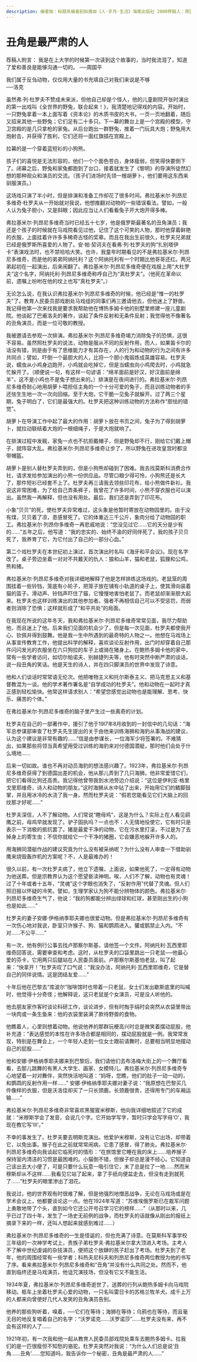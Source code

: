 ```yaml
---
description: 编者按：标题系编者别拟摘自《人·岁月·生活》海南出版社 2000荐稿人：周国平
---
```


# 丑角是最严肃的人

荐稿人附言： 我是在上大学的时候第一次读到这个故事的，当时我流泪了，知道了爱和善良是能够沟通一切的。 ──周国平

我们属于反刍动物，仅仅用大量的书充填自己对我们来说是不够  
──洛克

虽然弗·列·杜罗夫不赞成未来派，但他自己却是个怪人，他的儿童剧院开张时演出的第一出戏叫《全世界的野兔，联合起来！》，我清楚地记得戏的内容。开始时，一只野兔拿着一本上面写着《资本论》的木质书皮的大书，一页一页地翻着，随后又招来其他一些野兔；它们足有二十多只。下一幕的舞台上是一个宫殿的模型，守卫宫殿的是几只拿枪的家兔。从后台跑出一群野兔，推着一门玩具大炮；野兔用大炮射击，并获得了胜利，它们还将一面红旗插在宫殿上。

拉幕的是一个穿着蓝短衫的小狗熊。

孩子们的喜悦是无法形容的，他们一个个面色苍白，身体瘦弱，但笑得快要倒下了。闭幕之后，野兔和家兔都跑到了台口，接着就发生了《黎明》的导演所徒然幻想的那种观众和演员的交流。（孩子们进场时先领一根胡萝卜，他们要用这东西来驯服演员。）

这场戏只演了半小时，但是排演和准备工作却花了很多时间。弗拉基米尔·列昂尼多维奇·杜罗夫从一开始就对我说，他想推翻对动物的一些错误看法。譬如，一般人认为兔子胆小，又是斜眼；因此应当让人们看看兔子开大炮开得多棒。

弗拉基米尔·列昂尼多维奇当时已经五十七岁，他是俄罗斯最著名的丑角演员；我还是个孩子的时候就在马戏院看见过他，记住了这个可笑的人物，那时他穿着鲜艳的衣服，上面挂着许许多多稀奇古怪的奖章。而且在我出生前很久，杜罗夫兄弟就已经是俄罗斯所喜爱的人物了。安·帕·契诃夫在看弗·列·杜罗夫的狗“扎别塔伊卡”表演戏法时，也不禁哈哈大笑。也许，我童年时期看见的不是弗拉基米尔·列昂尼多维奇，而是他的弟弟阿纳托利？这个阿纳托利有一个时期比他哥哥还红。两兄弟起初在一起演出，后来闹翻了。弗拉基米尔·列昂尼多维奇便在戏报上用“大杜罗夫”这个名字，阿纳托利·列昂尼多维奇称呼自己为“真杜罗夫”。（他死在革命以前，遗嘱上吩咐在他的坟上也写“真杜罗夫”。）

无论怎么说，在我认识弗拉基米尔·列昂尼多维奇的时候，他已经是“惟一的杜罗夫”了。教育人民委员部戏剧处马戏组的同事们再三邀请他去，但他迷上了野兽。我记得他第一次来找我是要求我帮助他在博热多姆卡他的别墅里修建一座儿童剧院。他谈起了巴甫洛夫的著作，谈起了条件反射和无条件反射；我觉得他不像著名的丑角演员，而是一位可敬的教授。

我被邀请去参观一次排演。弗拉基米尔·列昂尼多维奇竭力消除兔子的恐惧，这很不容易。虽然照杜罗夫的说法，动物是服从不同的反射作用，而人，如果笛卡尔的话没有错，则是由于有了思维能力才有其存在，人的行为和动物的行为之间有许多共同点；譬如，吓倒一个最胆大的人，比将一个胆小鬼锻炼成英雄容易。杜罗夫说，蠕虫从小鸡身边跑开，小鸡就会吃掉它，但是当蠕虫向小鸡爬去时，小鸡就急忙躲开了。（顺便说一句，有这样一句谚语：“绵羊面前是好汉，好汉面前是绵羊”，这不是小鸡也不是兔子想出来的。）排演是在夜间进行的。弗拉基米尔·列昂尼多维奇耐心地用胡萝卜喂担任主角的一个十分可爱的兔子，而且训练动物者的手还怯生生地一次一次向回缩。至于大炮，它干脆一见兔子就躲开。过了两三个星期，兔子明白了，它们是最强大的。杜罗夫把这种训练动物的方法称作“胆怯的错觉”。

胡萝卜在导演工作中起了最大的作用：胡萝卜放在书页之间，兔子为了得到胡萝卜，就拉动联结着大炮的一根细绳子，于是大炮就响了。

在排演过程中发觋，家兔一点也不抗拒戴帽子，但是野兔却不行，刚给它们戴上帽子，就阵容大乱。弗拉基米尔·列昂尼多维奇让步了，所以野兔在进攻皇宫时都没带帽盔。

胡萝卜是别人替杜罗夫弄到的，但是小狗熊却碰到了困难。我去找莫斯科消费合作社，请求发给参加演出的小熊一份供应品。尽管口粮少得可怜，小狗熊还是长大了，那件短衫已经套不上了。杜罗夫再三请我去领些印花布，给小熊做件新衫。我说这非常困难，为了给自己弄条裤子，我曾花了许多时间，小熊不穿衣服也可以演出。虽然我一再解释，但也没有用处。最后，我们还是弄到了印花布。

小象“贝贝”的死，使杜罗夫异常难过，这头象是他暂时寄放在动物园里的。由于没有煤，贝贝着了凉，患感冒死了。它的体重近三千公斤，象肉分给了动物园的职工。弗拉基米尔·列昂你多维奇一再悲戚地说：“您没见过它……它的天分是少有的……”五年之后，他写道：“我的忠实的、始终不渝的好同伴死了，我的孩子贝贝死了，我养育了它，为它付出了自己的一部分心血。”

第二个戏杜罗夫在本世纪初上演过，首次演出时名叫《海牙和平会议》。现在名字改了。桌子旁边坐着一对对不共戴天的仇人：狼和山羊，猫和老鼠，狐狸和公鸡，熊和猪。

弗拉基米尔·列昂尼多维奇对我详细地解释了他是怎样排练这场戏的。老鼠笼的周围挂着一些铃铛，笼底有小轮子，把笼子放在铺有小轨道的桌子上，使其滑向装着猫的篮子。滑动声、铃铛声吓住了猫，它慢慢地害怕老鼠了。而老鼠却渐渐胆大起来。杜罗夫也这样训练演出的其他参加者。强者不再相信自己可以不受惩罚，而弱者则消除了恐惧；这样就形成了“和平共处”的局面。

在我现在所说的这年冬天，我和弗拉基米尔·列昂尼多维奇常常见面，我尽力帮助他，而且迷上了他。后来我们见面的机会少了，但是每一次见面，杜罗夫都使我开心、钦佩并得到鼓舞。他是我一生中所遇到的最奇特的人物之一。他想在马戏场上从事宣传教育工作，他提出科学的解释，喜欢谈论反射作用，出门时却穿着自己那件闪闪发光的衣服坐在六只狗拉的车子上或骑在猪身上。在鲍热多姆卡他的家中，常有一些学者访问，如切尔帕诺夫、别赫捷列夫等，他有时突然中断严肃的谈话，说一段丑角的笑话。他是天生的诗人，并在四只脚演员的世界中发现了诗意。

他和人们谈话时常常语无伦次。他把唯物主义和托尔斯泰主义、把马克思主义和基督教混为一谈。他的学术著作署名是“自学成功的杜罗夫”。他和动物在一起时才真正感到轻松愉快。他常这样请求别人：“希望您感觉出动物也是能理解、思考、快乐、痛苦的个体。”

在弗拉基米尔·列昂尼多维奇的脑子里产生过一些离奇的计划。

杜罗夫在自己的一部著作中，援引了他于19l7年8月收到的一封信中的几句话：“海军总参谋部审查了杜罗夫先生提出的关于由他来训练海狮和海豹从事海战的建议，认为这个建议是非常有趣的……”信是由参谋长，一位海军少将签署的。不难猜出，如果那些将领当真希望用受过训练的海豹来对付德国潜艇，那时他们会处于什么境地……

后来一切如故。谁也不再对动员海豹的想法感兴趣了。1923年，弗拉基米尔·列昂尼多维奇获得了到德国出差的机会，他从那儿弄到了几只海狮。他非常爱惜它们，把它们看得比狗还高贵。我记得他曾带我到水池旁边介绍说：“这位是伊利亚·格里戈里耶维奇，诗人和动物的朋友。”这时海狮从水中钻了出来，开始用它们的鳍脚鼓掌，并且用冰冷的水浇了我一身。然而杜罗夫说：“假若您能看见它们大脑上的回纹那才好呢……”

杜罗夫深信，人不了解动物。人们常说“瞎母鸡”，这是为什么？实际上在人看见鹞鹰之前，母鸡早就发现了。驴子固执吗？一点也不：人无情地役使它，它有时只是表示一下消极的抵抗罢了。猪是最爱干净的动物，它在污水里打滚，不过是为了去掉身上的寄生虫；不信你就给它一个干净的猪圈，它会嫌恶地躲开许多人的。

用海狮同潜艇作战的建议究竟为什么没有被采纳呢？为什么没有人审查一下借助驯鹰来烧毁轰炸机的方案呢？不，人是最难办的！

很久以前，有一次杜罗夫病了，他立下遗嘱，上面说，如果他死了，一定得有动物为他送葬。但是宗教界认为这个愿望亵渎神明。唉，人们不了解，动物也有灵魂！过了十年或者十五年，“灵魂”这个字眼也消失了，“反射作用”代替了灵魂。但人们照旧报以怀疑的冷笑。譬如，生理学家认为狗不能分辨物体的颜色。弗拉基米尔·列昂尼多维奇生气了，他说：“我的狗都能分辨出绿球和红球，甚至刚出生的小狗也是如此……”

杜罗夫的妻子安娜·伊格纳季耶夫娜也很爱动物。但是弗拉基米尔·列昂尼多维奇有一次伤心地对我说，卧室只许猴子、狗、猫和鹦鹉进入。獾或鹅禁止入内。“不对……不公平……”

有一次，他有例行公事去找卢那察尔斯基，请他签一个文件。阿纳托利·瓦西里耶维奇回答说，需要审查和考虑。这时，从杜罗夫的口袋里跳出一只老鼠──他最心爱的芬卡，它用两只后腿站在人民委员面前。卢那察尔斯基怕老鼠，叫了起来：“快拿开！”杜罗夫叹了口气说：“我没办法，阿纳托利·瓦西里耶维奇，它是替自己的同伴说情。这是团结友爱……”

十年后他在巴黎去“库波尔”咖啡馆时也带着一只老鼠，女士们发出歇斯底里的叫喊时，他觉得十分奇怪；他解释说，这只老鼠是个女演员，可是没人听他的。

他去朋友家作客时谈论科研工作，谈论进步，但有时掏手绢时会突然从衣袋里带出一块肉或一条生鱼来：他的衣袋里装满了款待野兽的食物。

他瞧着人，心里则想着动物。他说他养的那群玩梗高兴时总是微笑着摆动屁股，他补充道：“表达感觉的本性在许多场合都是相同的，摆动屁股就是一例。我常常发现，特别是在舞会上，一个年轻人走到一位女士跟前请舞时，总要相当明显地摆动自己的屁股……”

他和安娜·伊格纳季耶夫娜来到巴黎后，我们请他们去布洛梅大街上的一个舞厅看看，去那儿跳舞的有黑人大学生、画家、女模特儿。弗拉基米尔·列昂尼多维奇专心地望着一对对舞伴，突然快活地叫道：“妈呀，您瞧，他们的肚子一动一动的，和鹦鹉的反射作用一样……” 安娜·伊格纳季耶夫娜对妻子说：“我原想在巴黎买几件像样的衣服，但是沃洛佳却买了一只长颈鹿。长颈鹿很贵，还得用专门的车厢运输……”

弗拉基米尔·列昂尼多维奇非常喜欢黑猩猩米穆斯，他向我详细地叙述了它的成就：“米穆斯学会了发音，会说几个字。它开始学写字，暂时只学会写字母‘O’，我现在教它写‘Ⅲ’。”

不幸的事发生了。杜罗夫要去明斯克演出。他爱护米穆斯，没有让它出场，却带着它，以免出事。猴子在此之前就常常闹病，它患了感冒，得了肺炎。弗拉基米尔·列昂尼多维奇向我谈起它临死时的情形：“在旅馆里它睡在我的床上……培养猴子保持室内清洁的习惯是最困难的。小猫倒不错，但猴子却总是漫不经心。它知道自己该出去大小便了，可是只要什么玩意一吸引住它，末了总是拉了一地……然而米穆斯却从不这样……我看见它站了起来，拿了手纸向便盆走去，但没有走到就死了……”杜罗夫的眼里渗出了泪花。

我说过，他的世界观有时很难了解，但是他强烈地憎恶战争，无论在马戏场或是在学术会议上，他都要谈论这一点。他在1924年写道：“苏维埃俄罗斯已在裁军问题上勇敢地带了个头，直到如今它还公开号召学习它的榜样……”（从那时以来，几乎已过了四十年，发生了一场史无前例的战争，而杜罗夫的话就像从刚出的报纸上摘录下来的一样，还叫人想起来就感到难过……）

弗拉基米尔·列昂尼多维奇的一生是怪诞的，但也充满了诗意。在莫斯科军事学校三年级的一次神学考试上，贵族子弟杜罗夫·弗拉基米尔拿大顶进入考场。主考人不了解中世纪虔诚的杂技演员，便把这个放肆的孩子赶出了考场。杜罗夫到了老年，他的周围经常有一些学者；科热夫尼科夫和列昂尼多维奇两位教授为他的书写了序。看来弗拉基米尔·列昂尼多维奇和“丑角”并没有什么共同之处。然而不，他直到临终还是马戏演员，他诅咒演技场，但没有它又不能生活。

1934年夏，弗拉基米尔·列昂尼多维奇逝世了，送葬的行列从鲍热多姆卡向马戏院移动。柩车上坐着杜罗夫心爱的动物，一只名叫雷日卡的苏格兰牧羊犬。成千上万的人都来向曾使好几代人发笑的丑角演员告别。

他养的那些狗听着，嗅着，──它们在等待；海狮在等待；乌鸦也在等待，而且毫无目的地反复唱着自己的名字：“沃罗诺克……沃罗诺莎”……杜罗夫没有来，再不会有这样的人了……

1921年初，有一次我和他一起从教育人民委员部戏院处乘车去鲍热多姆卡。拉我们的是一匹很瘦但不知愁的骆驼。杜罗夫突然对我说：“为什么人们总是说‘丑角……丑角’……您知道吗，我告诉你一个秘密，丑角是最严肃的人……”

